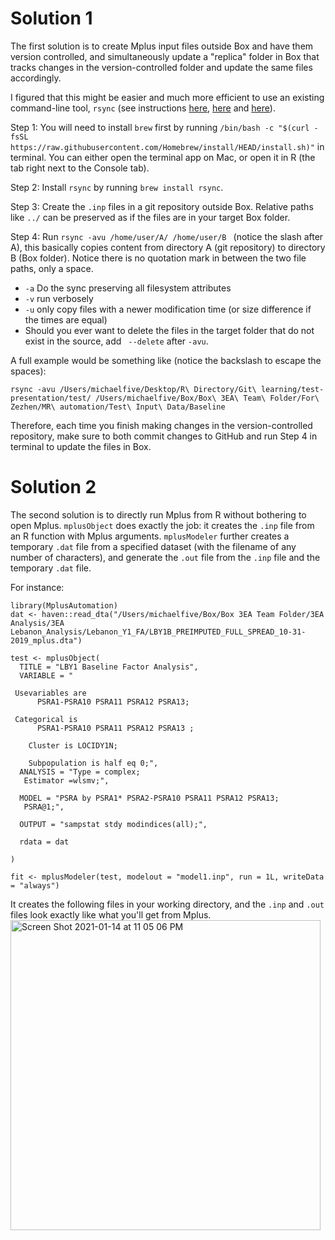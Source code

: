# Solution 1

The first solution is to create Mplus input files outside Box and have them version controlled, and simultaneously update a "replica" folder in Box that tracks changes in the version-controlled folder and update the same files accordingly.

I figured that this might be easier and much more efficient to use an existing command-line tool, `rsync` (see instructions [here](https://unix.stackexchange.com/questions/203846/how-to-sync-two-folders-with-command-line-tools), [here](https://download.samba.org/pub/rsync/rsync.html) and [here](https://www.hostinger.com/tutorials/how-to-use-rsync)). 

Step 1: You will need to install `brew` first by running `/bin/bash -c "$(curl -fsSL https://raw.githubusercontent.com/Homebrew/install/HEAD/install.sh)"` in terminal. You can either open the terminal app on Mac, or open it in R (the tab right next to the Console tab).

Step 2: Install `rsync` by running `brew install rsync`.

Step 3: Create the `.inp` files in a git repository outside Box. Relative paths like `../` can be preserved as if the files are in your target Box folder.

Step 4: Run `rsync -avu /home/user/A/ /home/user/B ` (notice the slash after A), this basically copies content from directory A (git repository) to directory B (Box folder). Notice there is no quotation mark in between the two file paths, only a space.

- `-a` Do the sync preserving all filesystem attributes
- `-v` run verbosely
- `-u` only copy files with a newer modification time (or size difference if the times are equal)
- Should you ever want to delete the files in the target folder that do not exist in the source, add ` --delete` after `-avu`.

A full example would be something like (notice the backslash to escape the spaces): 
```
rsync -avu /Users/michaelfive/Desktop/R\ Directory/Git\ learning/test-presentation/test/ /Users/michaelfive/Box/Box\ 3EA\ Team\ Folder/For\ Zezhen/MR\ automation/Test\ Input\ Data/Baseline
```

Therefore, each time you finish making changes in the version-controlled repository, make sure to both commit changes to GitHub and run Step 4 in terminal to update the files in Box.

# Solution 2

The second solution is to directly run Mplus from R without bothering to open Mplus. `mplusObject` does exactly the job: it creates the `.inp` file from an R function with Mplus arguments. `mplusModeler` further creates a temporary `.dat` file from a specified dataset (with the filename of any number of characters), and generate the `.out` file from the `.inp` file and the temporary `.dat` file.

For instance:
```
library(MplusAutomation)
dat <- haven::read_dta("/Users/michaelfive/Box/Box 3EA Team Folder/3EA Analysis/3EA Lebanon_Analysis/Lebanon_Y1_FA/LBY1B_PREIMPUTED_FULL_SPREAD_10-31-2019_mplus.dta")

test <- mplusObject(
  TITLE = "LBY1 Baseline Factor Analysis",
  VARIABLE = "   

 Usevariables are
      PSRA1-PSRA10 PSRA11 PSRA12 PSRA13;
 
 Categorical is    
      PSRA1-PSRA10 PSRA11 PSRA12 PSRA13 ;
 
    Cluster is LOCIDY1N;
    
    Subpopulation is half eq 0;",
  ANALYSIS = "Type = complex;
   Estimator =wlsmv;",
  
  MODEL = "PSRA by PSRA1* PSRA2-PSRA10 PSRA11 PSRA12 PSRA13;	 
   PSRA@1;",
  
  OUTPUT = "sampstat stdy modindices(all);",
  
  rdata = dat
  
)

fit <- mplusModeler(test, modelout = "model1.inp", run = 1L, writeData = "always")
```
It creates the following files in your working directory, and the `.inp` and `.out` files look exactly like what you'll get from Mplus.
<img width="496" alt="Screen Shot 2021-01-14 at 11 05 06 PM" src="https://user-images.githubusercontent.com/26876926/104680066-0bb2b180-56bd-11eb-873b-73a635620efe.png">